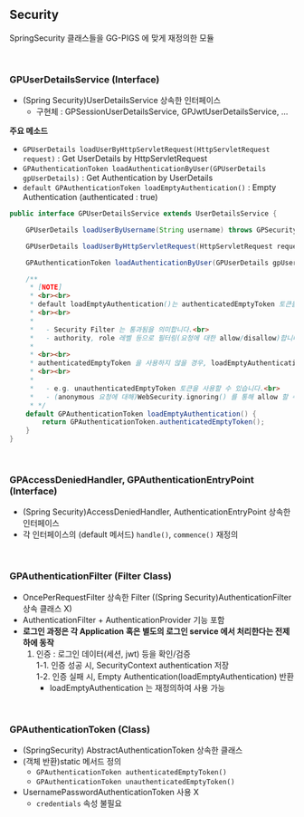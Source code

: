 ## Security

SpringSecurity 클래스들을 GG-PIGS 에 맞게 재정의한 모듈

<br>

### GPUserDetailsService (Interface)

- (Spring Security)UserDetailsService 상속한 인터페이스
  - 구현체 : GPSessionUserDetailsService, GPJwtUserDetailsService, ...

**주요 메소드**

- `GPUserDetails loadUserByHttpServletRequest(HttpServletRequest request)` : Get UserDetails by HttpServletRequest
- `GPAuthenticationToken loadAuthenticationByUser(GPUserDetails gpUserDetails)` : Get Authentication by UserDetails
- `default GPAuthenticationToken loadEmptyAuthentication()` : Empty Authentication (authenticated : true)

```java
public interface GPUserDetailsService extends UserDetailsService {

    GPUserDetails loadUserByUsername(String username) throws GPSecurityException;

    GPUserDetails loadUserByHttpServletRequest(HttpServletRequest request) throws GPSecurityException;

    GPAuthenticationToken loadAuthenticationByUser(GPUserDetails gpUserDetails) throws GPSecurityException;

    /**
     * [NOTE]
     * <br><br>
     * default loadEmptyAuthentication()는 authenticatedEmptyToken 토큰을 사용합니다.
     * <br><br>
     *
     *   - Security Filter 는 통과됨을 의미합니다.<br>
     *   - authority, role 레벨 등으로 필터링(요청에 대한 allow/disallow)합니다.<br>
     *
     * <br><br>
     * authenticatedEmptyToken 을 사용하지 않을 경우, loadEmptyAuthentication 오버라이딩하여 사용합니다.
     * <br><br>
     *
     *   - e.g. unauthenticatedEmptyToken 토큰을 사용할 수 있습니다.<br>
     *   - (anonymous 요청에 대해)WebSecurity.ignoring() 를 통해 allow 할 수 있습니다.
     * */
    default GPAuthenticationToken loadEmptyAuthentication() {
        return GPAuthenticationToken.authenticatedEmptyToken();
    }
}

```

<br>

###  GPAccessDeniedHandler, GPAuthenticationEntryPoint (Interface)

- (Spring Security)AccessDeniedHandler, AuthenticationEntryPoint 상속한 인터페이스
- 각 인터페이스의 (default 메서드) `handle()`, `commence()` 재정의

<br>

### GPAuthenticationFilter (Filter Class)

- OncePerRequestFilter 상속한 Filter ((Spring Security)AuthenticationFilter 상속 클래스 X)
- AuthenticationFilter + AuthenticationProvider 기능 포함
- **로그인 과정은 각 Application 혹은 별도의 로그인 service 에서 처리한다는 전제하에 동작<br>**
  1. 인증 : 로그인 데이터(세션, jwt) 등을 확인/검증<br>
  1-1. 인증 성공 시, SecurityContext authentication 저장<br>
  1-2. 인증 실패 시, Empty Authentication(loadEmptyAuthentication) 반환<br>
     - loadEmptyAuthentication 는 재정의하여 사용 가능

<br>

### GPAuthenticationToken (Class)

- (SpringSecurity) AbstractAuthenticationToken 상속한 클래스
- (객체 반환)static 메서드 정의
  - `GPAuthenticationToken authenticatedEmptyToken()`
  - `GPAuthenticationToken unauthenticatedEmptyToken()`
- UsernamePasswordAuthenticationToken 사용 X
  - `credentials` 속성 불필요

<br>